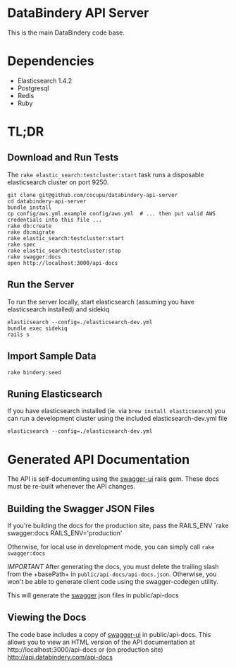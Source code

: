 

# DataBindery API Server

This is the main DataBindery code base.

# Dependencies

* Elasticsearch 1.4.2
* Postgresql
* Redis
* Ruby

# TL;DR

## Download and Run Tests

The `rake elastic_search:testcluster:start` task runs a disposable elasticsearch cluster on port 9250.

```
git clone git@github.com/cocupu/databindery-api-server
cd databindery-api-server
bundle install
cp config/aws.yml.example config/aws.yml  # ... then put valid AWS credentials into this file ...
rake db:create
rake db:migrate
rake elastic_search:testcluster:start
rake spec
rake elastic_search:testcluster:stop
rake swagger:docs
open http://localhost:3000/api-docs
```

## Run the Server
To run the server locally, start elasticsearch (assuming you have elasticsearch installed) and sidekiq
```
elasticsearch --config=./elasticsearch-dev.yml
bundle exec sidekiq
rails s
```

## Import Sample Data
```
rake bindery:seed
```

## Runing Elasticsearch

If you have elasticsearch installed (ie. via `brew install elasticsearch`) you can run a development cluster using the included elasticsearch-dev.yml file
```
elasticsearch --config=./elasticsearch-dev.yml
```

# Generated API Documentation
The API is self-documenting using the [swagger-ui](https://github.com/richhollis/swagger-docs) rails gem.  These docs must be re-built whenever the API changes.

## Building the Swagger JSON Files

If you're building the docs for the production site, pass the RAILS_ENV
`rake swagger:docs RAILS_ENV='production'

Otherwise, for local use in development mode, you can simply call `rake swagger:docs`

*IMPORTANT* After generating the docs, you must delete the trailing slash from the +basePath+ in `public/api-docs/api-docs.json`.  Otherwise, you won't be able to generate client code using the swagger-codegen utility.

This will generate the [swagger](https://github.com/swagger-api/swagger-spec) json files in public/api-docs

## Viewing the Docs

The code base includes a copy of [swagger-ui](https://github.com/swagger-api/swagger-ui) in public/api-docs.  This allows you to view an HTML version of the API documentation at http://localhost:3000/api-docs or (on production site) http://api.databindery.com/api-docs

